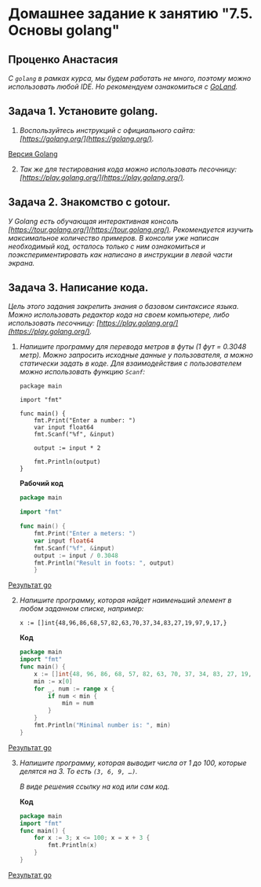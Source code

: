 # Домашнее задание к занятию "7.5. Основы golang"

## Проценко Анастасия

*С `golang` в рамках курса, мы будем работать не много, поэтому можно использовать любой IDE. 
Но рекомендуем ознакомиться с [GoLand](https://www.jetbrains.com/ru-ru/go/).*  

## Задача 1. Установите golang.
1. *Воспользуйтесь инструкций с официального сайта: [https://golang.org/](https://golang.org/).*

[Версия Golang](go.png)

2. *Так же для тестирования кода можно использовать песочницу: [https://play.golang.org/](https://play.golang.org/).*

## Задача 2. Знакомство с gotour.
*У Golang есть обучающая интерактивная консоль [https://tour.golang.org/](https://tour.golang.org/). 
Рекомендуется изучить максимальное количество примеров. В консоли уже написан необходимый код, осталось только с ним ознакомиться и поэкспериментировать как написано в инструкции в левой части экрана.*  

## Задача 3. Написание кода. 
*Цель этого задания закрепить знания о базовом синтаксисе языка. Можно использовать редактор кода на своем компьютере, либо использовать песочницу: [https://play.golang.org/](https://play.golang.org/).*

1. *Напишите программу для перевода метров в футы (1 фут = 0.3048 метр). Можно запросить исходные данные у пользователя, а можно статически задать в коде.*
*Для взаимодействия с пользователем можно использовать функцию `Scanf`:*

    ```
    package main
    
    import "fmt"
    
    func main() {
        fmt.Print("Enter a number: ")
        var input float64
        fmt.Scanf("%f", &input)
    
        output := input * 2
    
        fmt.Println(output)    
    }
    ```
    **Рабочий код**  
    ```go
    package main
    
    import "fmt"
    
    func main() {
        fmt.Print("Enter a meters: ")
        var input float64
        fmt.Scanf("%f", &input)
        output := input / 0.3048
        fmt.Println("Result in foots: ", output)    
        }
    ```
   
[Результат go](go_3.png)

2. *Напишите программу, которая найдет наименьший элемент в любом заданном списке, например:*
    ```
    x := []int{48,96,86,68,57,82,63,70,37,34,83,27,19,97,9,17,}
    ```

    **Код**  
    
    ```go
    package main
    import "fmt"
    func main() {
	    x := []int{48, 96, 86, 68, 57, 82, 63, 70, 37, 34, 83, 27, 19, 97, 9, 17}
	    min := x[0]
	    for _, num := range x {
		    if num < min {
			    min = num
		    }
	    }
	    fmt.Println("Minimal number is: ", min)
    }

    ```
[Результат go](go_4.png)

3. *Напишите программу, которая выводит числа от 1 до 100, которые делятся на 3. То есть `(3, 6, 9, …)`.*

    *В виде решения ссылку на код или сам код.*  

    **Код**  
    ```go
    package main
    import "fmt"
    func main() {
	    for x := 3; x <= 100; x = x + 3 {
		    fmt.Println(x)
	    }
    }
    ```
[Результат go](go_5.png)


